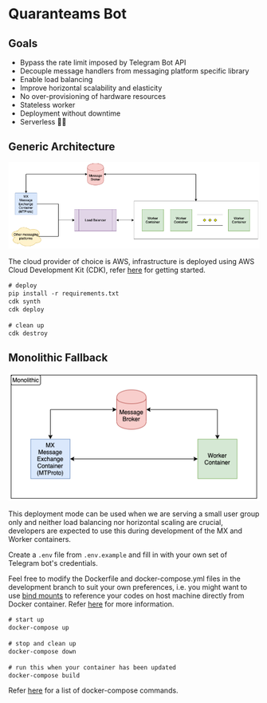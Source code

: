 # Quaranteams Bot

## Goals

- Bypass the rate limit imposed by Telegram Bot API
- Decouple message handlers from messaging platform specific library
- Enable load balancing
- Improve  horizontal scalability and elasticity
- No over-provisioning of hardware resources
- Stateless worker
- Deployment without downtime
- Serverless 🙌🏻

## Generic Architecture

![Generic Architecture](./docs/genericarchitecture.png)

The cloud provider of choice is AWS, infrastructure is deployed using AWS Cloud Development Kit (CDK), refer [here](https://docs.aws.amazon.com/cdk/latest/guide/getting_started.html) for getting started.

```
# deploy
pip install -r requirements.txt
cdk synth
cdk deploy

# clean up
cdk destroy
```

## Monolithic Fallback

![Monolithic Fallback](./docs/monolithic.png)

This deployment mode can be used when we are serving a small user group only and neither load balancing nor horizontal scaling are crucial, developers are expected to use this during development of the MX and Worker containers.

Create a `.env` file from `.env.example` and fill in with your own set of Telegram bot's credentials.

Feel free to modify the Dockerfile and docker-compose.yml files in the development branch to suit your own preferences, i.e. you might want to use [bind mounts](https://docs.docker.com/storage/bind-mounts/) to reference your codes on host machine directly from Docker container. Refer [here](https://docs.docker.com/compose/compose-file/#volumes) for more information.

```
# start up
docker-compose up

# stop and clean up
docker-compose down

# run this when your container has been updated
docker-compose build
```

Refer [here](https://docs.docker.com/compose/reference/) for a list of docker-compose commands.
